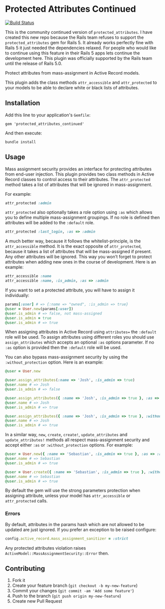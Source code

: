# Protected Attributes Continued

[![Build Status](https://api.travis-ci.org/westonganger/protected_attributes.svg?branch=master)](https://travis-ci.org/westonganger/protected_attributes)

This is the community continued version of `protected_attributes`. I have created this new repo because the Rails team refuses to support the `protected_attributes` gem for Rails 5. It already works perfectly fine with Rails 5 it just needed the dependencies relaxed. For people who would like to continue using this feature in their Rails 5 apps lets continue the development here. This plugin was officially supported by the Rails team until the release of Rails 5.0.

Protect attributes from mass-assignment in Active Record models.

This plugin adds the class methods `attr_accessible` and `attr_protected` to your models to be able to declare white or black lists of attributes.




## Installation

Add this line to your application's `Gemfile`:

    gem 'protected_attributes_continued'

And then execute:

    bundle install

## Usage

Mass assignment security provides an interface for protecting attributes from end-user injection. This plugin provides two class methods in Active Record classes to control access to their attributes. The `attr_protected` method takes a list of attributes that will be ignored in mass-assignment. 

For example:
```ruby
attr_protected :admin
```
`attr_protected` also optionally takes a role option using `:as` which allows you to define multiple mass-assignment groupings. If no role is defined then attributes will be added to the `:default` role.

```ruby
attr_protected :last_login, :as => :admin
```
A much better way, because it follows the whitelist-principle, is the `attr_accessible` method. It is the exact opposite of `attr_protected`, because it takes a list of attributes that will be mass-assigned if present. Any other attributes will be ignored. This way you won’t forget to protect attributes when adding new ones in the course of development. Here is an example:

```ruby
attr_accessible :name
attr_accessible :name, :is_admin, :as => :admin
```

If you want to set a protected attribute, you will have to assign it individually:

```ruby
params[:user] # => {:name => "owned", :is_admin => true}
@user = User.new(params[:user])
@user.is_admin # => false, not mass-assigned
@user.is_admin = true
@user.is_admin # => true
```

When assigning attributes in Active Record using `attributes=` the `:default` role will be used. To assign attributes using different roles you should use `assign_attributes` which accepts an optional `:as` options parameter. If no `:as` option is provided then the `:default` role will be used. 

You can also bypass mass-assignment security by using the `:without_protection` option. Here is an example:

```ruby
@user = User.new

@user.assign_attributes(:name => 'Josh', :is_admin => true)
@user.name # => Josh
@user.is_admin # => false

@user.assign_attributes({ :name => 'Josh', :is_admin => true }, :as => :admin)
@user.name # => Josh
@user.is_admin # => true

@user.assign_attributes({ :name => 'Josh', :is_admin => true }, :without_protection => true)
@user.name # => Josh
@user.is_admin # => true
```

In a similar way, `new`, `create`, `create!`, `update_attributes` and `update_attributes!` methods all respect mass-assignment security and accept either `:as` or `:without_protection` options. For example:

```ruby
@user = User.new({ :name => 'Sebastian', :is_admin => true }, :as => :admin)
@user.name # => Sebastian
@user.is_admin # => true

@user = User.create({ :name => 'Sebastian', :is_admin => true }, :without_protection => true)
@user.name # => Sebastian
@user.is_admin # => true
```

By default the gem will use the strong parameters protection when assigning attribute, unless your model has `attr_accessible` or `attr_protected` calls.

### Errors

By default, attributes in the params hash which are not allowed to be updated are just ignored. If you prefer an exception to be raised configure:

```ruby
config.active_record.mass_assignment_sanitizer = :strict
```

Any protected attributes violation raises `ActiveModel::MassAssignmentSecurity::Error` then.

## Contributing

1. Fork it
2. Create your feature branch (`git checkout -b my-new-feature`)
3. Commit your changes (`git commit -am 'Add some feature'`)
4. Push to the branch (`git push origin my-new-feature`)
5. Create new Pull Request
